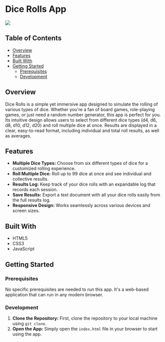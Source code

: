 # Dice Rolls App

<img src="https://github.com/TubaJordan/Portfolio/blob/main/images/DiceRolls-Display.png">

## Table of Contents

- [Overview](#overview)
- [Features](#features)
- [Built With](#built-with)
- [Getting Started](#getting-started)
  - [Prerequisites](#prerequisites)
  - [Development](#development)

## Overview

Dice Rolls is a simple yet immersive app designed to simulate the rolling of various types of dice. Whether you're a fan of board games, role-playing games, or just need a random number generator, this app is perfect for you. Its intuitive design allows users to select from different dice types (d4, d6, d8, d10, d12, d20) and roll multiple dice at once. Results are displayed in a clear, easy-to-read format, including individual and total roll results, as well as averages.

## Features

- **Multiple Dice Types:** Choose from six different types of dice for a customized rolling experience.
- **Roll Multiple Dice:** Roll up to 99 dice at once and see individual and collective results.
- **Results Log:** Keep track of your dice rolls with an expandable log that records each session.
- **Save Results:** Export a text document with all your dice rolls easily from the full results log.
- **Responsive Design:** Works seamlessly across various devices and screen sizes.

## Built With

- HTML5
- CSS3
- JavaScript

## Getting Started

### Prerequisites

No specific prerequisites are needed to run this app. It's a web-based application that can run in any modern browser.

### Development

1. **Clone the Repository:** First, clone the repository to your local machine using `git clone`.
2. **Open the App:** Simply open the `index.html` file in your browser to start using the app.
